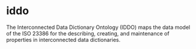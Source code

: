# iddo
The Interconnected Data Dictionary Ontology (IDDO) maps the data model of the ISO 23386 for the describing, creating, and maintenance of properties in interconnected data dictionaries.
